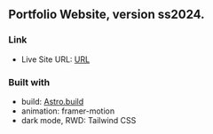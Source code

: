 ## Portfolio Website, version ss2024.

### Link

- Live Site URL: [URL](https://peiyi-c.github.io/pch-portfolio/)

### Built with

- build: [Astro.build](http://Astro.build)
- animation: framer-motion
- dark mode, RWD: Tailwind CSS
